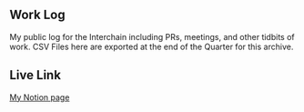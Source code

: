 ## Work Log

My public log for the Interchain including PRs, meetings, and other tidbits of work. CSV Files here are exported at the end of the Quarter for this archive.

## Live Link

[My Notion page](https://reecepbcups.notion.site/Reece-s-Juno-Work-Log-7e1408a453d2491daf3e683a76dffef3)
